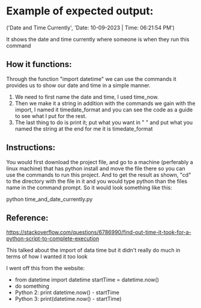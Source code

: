 # Example of expected output: 
('Date and Time Currently', 'Date: 10-09-2023 | Time: 06:21:54 PM')

It shows the date and time currently where someone is when they run this command

## How it functions: 
Through the function "import datetime" we can use the commands it provides us to show our date and time in a simple manner.
1. We need to first name the date and time, I used time_now.
2. Then we make it a string in addition with the commands we gain with the import, I named it timedate_format and you can see the code as a guide to see what I put for the rest.
3. The last thing to do is print it; put what you want in " " and put what you named the string at the end for me it is timedate_format

## Instructions: 
You would first download the project file, and go to a machine (perferably a linux machine) that has python install and move the file there so you can use the commands to run this project. 
And to get the result as shown, "cd" to the directory with the file in it and you would type python than the files name in the command prompt. 
So it would look something like this: 

python time_and_date_currently.py

## Reference:
https://stackoverflow.com/questions/6786990/find-out-time-it-took-for-a-python-script-to-complete-execution 

This talked about the import of data time but it didn't really do much in terms of how I wanted it too look

I went off this from the website: 
- from datetime import datetime startTime = datetime.now() 
- do something 
- Python 2: print datetime.now() - startTime 
- Python 3: print(datetime.now() - startTime)
